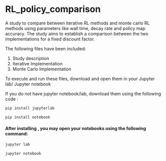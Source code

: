 # RL_policy_comparison
A study to compare between iterative RL methods and monte carlo RL methods using parameters like wall time, decay rate and policy map accuracy. The study aims to establish a comparison between the two implementations for a fixed discount factor.

The following files have been included:
1. Study description
2. Iterative Implementation
3. Monte Carlo Implementation

To execute and run these files, download and open them in your Jupyter lab/ Jupyter notebook

If you do not have jupyter notebook/lab, download them using the following code :
```bash
pip install jupyterlab
```
```bash
pip install notebook
```

#### After installing , you may open your notebooks using the following command:

```bash
jupyter lab
```
```bash
jupyter notebook
```

